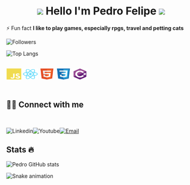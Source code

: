 <h1 align="center">
<img src="https://media.giphy.com/media/v1.Y2lkPTc5MGI3NjExNzJlZjY0MDk0YzNmZDRjYmZjNTY5YzZhOGQyMTE3MjFmYWJkOWM2NyZjdD1z/nTY7xABlmpgQe9ZcFs/giphy.gif" width="50">
Hello I'm Pedro Felipe  <img src="https://media.giphy.com/media/v1.Y2lkPTc5MGI3NjExNzJlZjY0MDk0YzNmZDRjYmZjNTY5YzZhOGQyMTE3MjFmYWJkOWM2NyZjdD1z/nTY7xABlmpgQe9ZcFs/giphy.gif" width="50">
</h1>

⚡ Fun fact **I like to play games, especially rpgs, travel and petting cats**

![Followers](https://img.shields.io/github/followers/Pedrofelipe3349?logo=github&style=for-the-badge)

<!--
**Leonardo-Lourenco/Leonardo-Lourenco** is a ✨ _special_ ✨ repository because its `README.md` (this file) appears on your GitHub profile.

Here are some ideas to get you started:

- 🔭 I’m currently working on ...
- 🌱 I’m currently learning ...
- 👯 I’m looking to collaborate on ...
- 🤔 I’m looking for help with ...
- 💬 Ask me about ...
- 📫 How to reach me: ...
- 😄 Pronouns: ...
- ⚡ Fun fact: ...
-->

![Top Langs](https://github-readme-stats.vercel.app/api/top-langs/?username=Pedrofelipe3349&layout=compact&langs_counts=16&theme=dark)

<div style="display: inline_block"><br>
  <img align="center" alt="Js" height="30" width="40" src="https://raw.githubusercontent.com/devicons/devicon/master/icons/javascript/javascript-plain.svg">
  <img align="center" alt="React" height="30" width="40" src="https://raw.githubusercontent.com/devicons/devicon/master/icons/react/react-original.svg">
  <img align="center" alt="HTML" height="30" width="40" src="https://raw.githubusercontent.com/devicons/devicon/master/icons/html5/html5-original.svg">
  <img align="center" alt="CSS" height="30" width="40" src="https://raw.githubusercontent.com/devicons/devicon/master/icons/css3/css3-original.svg">
  <img align="center" alt="Csharp" height="30" width="40" src="https://raw.githubusercontent.com/devicons/devicon/master/icons/csharp/csharp-original.svg">
</div>

## <br /> 🙋‍♂️ Connect with me 



<!-- Badges template - https://github.com/Ileriayo/markdown-badges#social-->

<br />




 
  <a  href="https://www.linkedin.com/in/leonardo-lourenco-0594b1139/"><img align="left" alt="Linkedin" title="Youtube" src="https://img.shields.io/badge/linkedin-%230077B5.svg?style=for-the-badge&logo=linkedin&logoColor=white"/></a>
 <a  href="https://www.instagram.com/coffee.tag.podcast/"><img align="left" alt="Youtube" title="Instagram" src="https://img.shields.io/badge/instagram-%23E4405F.svg?style=for-the-badge&logo=Instagram&logoColor=white"/></a>
[![Email](https://img.shields.io/badge/Gmail-D14836?style=for-the-badge&logo=gmail&logoColor=white)](mailto:pedrofelipe3349@gmail.com)

## **Stats** 🔥

![Pedro GitHub stats](https://github-readme-stats.vercel.app/api?username=Pedrofelipe3349&show_icons=true&theme=dark&include_all_commits=true&count_private=true)

![Snake animation](https://github.com/Pedrofelipe3349/Pedrofelipe3349/blob/output/github-contribution-grid-snake.svg)




